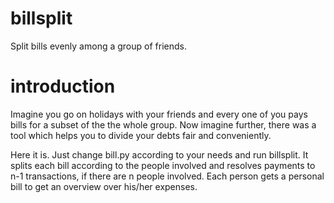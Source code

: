 billsplit
=========

Split bills evenly among a group of friends.

introduction
=========

Imagine you go on holidays with your friends and every one of you pays
bills for a subset of the the whole group. Now imagine further, there
was a tool which helps you to divide your debts fair and conveniently.

Here it is. Just change bill.py according to your needs and run billsplit.
It splits each bill according to the people involved and resolves payments
to n-1 transactions, if there are n people involved.
Each person gets a personal bill to get an overview over his/her expenses.
